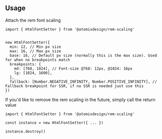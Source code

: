 ## Usage

Attach the rem font scaling

```tsx
import { HtmlFontSetter } from '@atomixdesign/rem-scaling'


new HtmlFontSetter({
  min: 12, // Min px size
  max: 16, // Max px size
  base: 16, // Default px size (normally this is the max size). Used for when no breakpoints match
  breakpoints: {
    md: [768, 1024], // Font-size @768: 12px, @1024: 16px
    lg: [1024, 1600],
  },
  fallback: [Number.NEGATIVE_INFINITY, Number.POSITIVE_INFINITY], // Fallback breakpoint for SSR, if no SSR is needed just use this
})
```

If you'd like to remove the rem scaling in the future, simply call the return value

```tsx
import { HtmlFontSetter } from '@atomixdesign/rem-scaling'

const instance = new HtmlFontSetter({ ... })

instance.destroy()
```